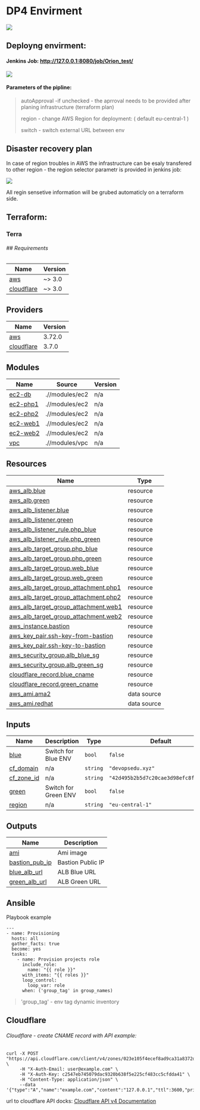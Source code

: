# DP4 Envirment

![](/home/exxman/.var/app/com.github.marktext.marktext/config/marktext/images/2022-01-30-23-56-58-image.png)

## Deployng envirment:

#### Jenkins Job: http://127.0.0.1:8080/job/Orion_test/

![](/home/exxman/.var/app/com.github.marktext.marktext/config/marktext/images/2022-01-30-23-59-26-image.png)

#### Parameters of the pipline:

> autoApproval -if unchecked - the aprroval needs to be provided after planing infrastructure (terraform plan)
> 
> region - change AWS Region for deployment: ( default eu-central-1 )
> 
> switch - switch external URL between env 

## Disaster recovery plan

In case of region troubles in AWS the infrastructure can be esaly transfered to other region - the region selector parametr is provided in jenkins job:

![](/home/exxman/.var/app/com.github.marktext.marktext/config/marktext/images/2022-01-24-14-39-58-image.png)

All regin sensetive information will be grubed automaticly on a terraform side.

## Terraform:

### Terra

###### ## Requirements

| Name                                  | Version |
| ------------------------------------- | ------- |
| [aws](#requirement_aws)               | ~> 3.0  |
| [cloudflare](#requirement_cloudflare) | ~> 3.0  |

## Providers

| Name                               | Version |
| ---------------------------------- | ------- |
| [aws](#provider_aws)               | 3.72.0  |
| [cloudflare](#provider_cloudflare) | 3.7.0   |

## Modules

| Name                         | Source         | Version |
| ---------------------------- | -------------- | ------- |
| [ec2-db](#module_ec2-db)     | .//modules/ec2 | n/a     |
| [ec2-php1](#module_ec2-php1) | .//modules/ec2 | n/a     |
| [ec2-php2](#module_ec2-php2) | .//modules/ec2 | n/a     |
| [ec2-web1](#module_ec2-web1) | .//modules/ec2 | n/a     |
| [ec2-web2](#module_ec2-web2) | .//modules/ec2 | n/a     |
| [vpc](#module_vpc)           | .//modules/vpc | n/a     |

## Resources

| Name                                                                                                                                            | Type        |
| ----------------------------------------------------------------------------------------------------------------------------------------------- | ----------- |
| [aws_alb.blue](https://registry.terraform.io/providers/hashicorp/aws/latest/docs/resources/alb)                                                 | resource    |
| [aws_alb.green](https://registry.terraform.io/providers/hashicorp/aws/latest/docs/resources/alb)                                                | resource    |
| [aws_alb_listener.blue](https://registry.terraform.io/providers/hashicorp/aws/latest/docs/resources/alb_listener)                               | resource    |
| [aws_alb_listener.green](https://registry.terraform.io/providers/hashicorp/aws/latest/docs/resources/alb_listener)                              | resource    |
| [aws_alb_listener_rule.php_blue](https://registry.terraform.io/providers/hashicorp/aws/latest/docs/resources/alb_listener_rule)                 | resource    |
| [aws_alb_listener_rule.php_green](https://registry.terraform.io/providers/hashicorp/aws/latest/docs/resources/alb_listener_rule)                | resource    |
| [aws_alb_target_group.php_blue](https://registry.terraform.io/providers/hashicorp/aws/latest/docs/resources/alb_target_group)                   | resource    |
| [aws_alb_target_group.php_green](https://registry.terraform.io/providers/hashicorp/aws/latest/docs/resources/alb_target_group)                  | resource    |
| [aws_alb_target_group.web_blue](https://registry.terraform.io/providers/hashicorp/aws/latest/docs/resources/alb_target_group)                   | resource    |
| [aws_alb_target_group.web_green](https://registry.terraform.io/providers/hashicorp/aws/latest/docs/resources/alb_target_group)                  | resource    |
| [aws_alb_target_group_attachment.php1](https://registry.terraform.io/providers/hashicorp/aws/latest/docs/resources/alb_target_group_attachment) | resource    |
| [aws_alb_target_group_attachment.php2](https://registry.terraform.io/providers/hashicorp/aws/latest/docs/resources/alb_target_group_attachment) | resource    |
| [aws_alb_target_group_attachment.web1](https://registry.terraform.io/providers/hashicorp/aws/latest/docs/resources/alb_target_group_attachment) | resource    |
| [aws_alb_target_group_attachment.web2](https://registry.terraform.io/providers/hashicorp/aws/latest/docs/resources/alb_target_group_attachment) | resource    |
| [aws_instance.bastion](https://registry.terraform.io/providers/hashicorp/aws/latest/docs/resources/instance)                                    | resource    |
| [aws_key_pair.ssh-key-from-bastion](https://registry.terraform.io/providers/hashicorp/aws/latest/docs/resources/key_pair)                       | resource    |
| [aws_key_pair.ssh-key-to-bastion](https://registry.terraform.io/providers/hashicorp/aws/latest/docs/resources/key_pair)                         | resource    |
| [aws_security_group.alb_blue_sg](https://registry.terraform.io/providers/hashicorp/aws/latest/docs/resources/security_group)                    | resource    |
| [aws_security_group.alb_green_sg](https://registry.terraform.io/providers/hashicorp/aws/latest/docs/resources/security_group)                   | resource    |
| [cloudflare_record.blue_cname](https://registry.terraform.io/providers/cloudflare/cloudflare/latest/docs/resources/record)                      | resource    |
| [cloudflare_record.green_cname](https://registry.terraform.io/providers/cloudflare/cloudflare/latest/docs/resources/record)                     | resource    |
| [aws_ami.ama2](https://registry.terraform.io/providers/hashicorp/aws/latest/docs/data-sources/ami)                                              | data source |
| [aws_ami.redhat](https://registry.terraform.io/providers/hashicorp/aws/latest/docs/data-sources/ami)                                            | data source |

## Inputs

| Name                            | Description          | Type     | Default                              | Required |
| ------------------------------- | -------------------- | -------- | ------------------------------------ | -------- |
| [blue](#input_blue)             | Switch for Blue ENV  | `bool`   | `false`                              | no       |
| [cf_domain](#input_cf_domain)   | n/a                  | `string` | `"devopsedu.xyz"`                    | no       |
| [cf_zone_id](#input_cf_zone_id) | n/a                  | `string` | `"42d495b2b5d7c20cae3d98efc8f1a357"` | no       |
| [green](#input_green)           | Switch for Green ENV | `bool`   | `false`                              | no       |
| [region](#input_region)         | n/a                  | `string` | `"eu-central-1"`                     | no       |

## Outputs

| Name                                     | Description       |
| ---------------------------------------- | ----------------- |
| [ami](#output_ami)                       | Ami image         |
| [bastion_pub_ip](#output_bastion_pub_ip) | Bastion Public IP |
| [blue_alb_url](#output_blue_alb_url)     | ALB Blue URL      |
| [green_alb_url](#output_green_alb_url)   | ALB Green URL     |

## Ansible

Playbook example

```
---
- name: Provisioning 
  hosts: all
  gather_facts: true
  become: yes
  tasks:
    - name: Provision projects role
      include_role:
        name: "{{ role }}"
      with_items: "{{ roles }}"
      loop_control:
        loop_var: role
      when: ('group_tag' in group_names)
```

> 'group_tag' - env tag dynamic inventory

## Cloudflare

###### Cloudflare - create CNAME record with API example:

```
curl -X POST "https://api.cloudflare.com/client/v4/zones/023e105f4ecef8ad9ca31a8372d0c353/dns_records" \
     -H "X-Auth-Email: user@example.com" \
     -H "X-Auth-Key: c2547eb745079dac9320b638f5e225cf483cc5cfdda41" \
     -H "Content-Type: application/json" \
     --data '{"type":"A","name":"example.com","content":"127.0.0.1","ttl":3600,"priority":10,"proxied":false}'
```

url to cloudflare API docks: [Cloudflare API v4 Documentation](https://api.cloudflare.com/#dns-records-for-a-zone-create-dns-record)
